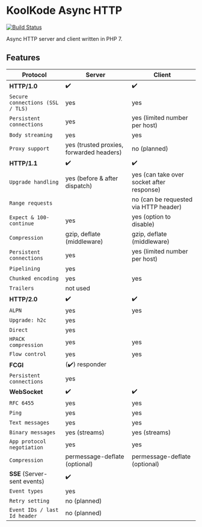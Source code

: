 # KoolKode Async HTTP

[![Build Status](https://travis-ci.org/koolkode/async-http.svg?branch=master)](https://travis-ci.org/koolkode/async-http)

Async HTTP server and client written in PHP 7.

## Features

| Protocol | Server | Client |
|---|---|---|
|**HTTP/1.0** | :heavy_check_mark: | :heavy_check_mark: |
| `Secure connections (SSL / TLS)` | yes | yes |
| `Persistent connections` | yes | yes (limited number per host) |
| `Body streaming` | yes | yes |
| `Proxy support` | yes (trusted proxies, forwarded headers) | no (planned) |
| **HTTP/1.1** | :heavy_check_mark: | :heavy_check_mark: |
| `Upgrade handling` | yes (before & after dispatch) | yes (can take over socket after response) |
| `Range requests` | | no (can be requested via HTTP header) |
| `Expect & 100-continue` | yes | yes (option to disable) |
| `Compression` | gzip, deflate (middleware) | gzip, deflate (middleware) |
| `Persistent connections` | yes | yes (limited number per host) |
| `Pipelining` | yes | |
| `Chunked encoding` | yes | yes |
| `Trailers` | not used | |
| **HTTP/2.0** | :heavy_check_mark: | :heavy_check_mark: |
| `ALPN` | yes | yes |
| `Upgrade: h2c` | yes | |
| `Direct` | yes | |
| `HPACK compression` | yes | yes |
| `Flow control` | yes | yes |
| **FCGI** | (:heavy_check_mark:) responder | |
| `Persistent connections` | yes | |
| **WebSocket** | :heavy_check_mark: | :heavy_check_mark: |
| `RFC 6455` | yes | yes |
| `Ping` | yes | yes |
| `Text messages` | yes | yes |
| `Binary messages` | yes (streams) | yes (streams) |
| `App protocol negotiation` | yes | yes |
| `Compression` | permessage-deflate (optional) | permessage-deflate (optional) |
| **SSE** (Server-sent events) | :heavy_check_mark: | |
| `Event types` | yes | |
| `Retry setting` | no (planned) | |
| `Event IDs / last Id header` | no (planned) | |
